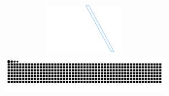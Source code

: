 <div align="center">
  <img alt="logo" src="./images/logo.svg" width='240' />
</div>


![snake gif](https://github.com/Amereyeu/Amereyeu/blob/output/github-contribution-grid-snake-dark.svg)
